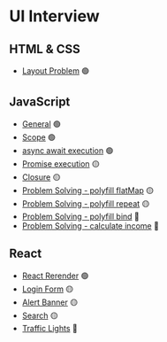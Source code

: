 # UI Interview


## HTML & CSS

- [Layout Problem](skills/HTML&CSS/layout-1.md) 🟢

## JavaScript

- [General](skills/JavaScript/general.md) 🟢
- [Scope](skills/JavaScript/scope.md) 🟢
- [async await execution](skills/JavaScript/asyncAwait.md) 🟢
- [Promise execution](skills/JavaScript/promise.md) 🟡 
- [Closure](skills/JavaScript/closure.md) 🟡
- [Problem Solving - polyfill flatMap](skills/JavaScript/polyfillFlatMap.md) 🟡
- [Problem Solving - polyfill repeat](skills/JavaScript/polyfillRepeat.md) 🟡
- [Problem Solving - polyfill bind](skills/JavaScript/polyfillBind.md) 🔴
- [Problem Solving - calculate income](skills/JavaScript/calculateIncome.md) 🔴


## React

- [React Rerender](skills/React/rerender.md)  🟢
- [Login Form](skills/React/loginForm.md)  🟡
- [Alert Banner](skills/React/alertBanner.md)  🟡
- [Search](skills/React/search.md)  🟡
- [Traffic Lights](skills/React/trafficLights.md)  🔴


<!-- 
**Tags:** 🟢
**Tags:** 🟡
**Tags:** 🔴 
-->